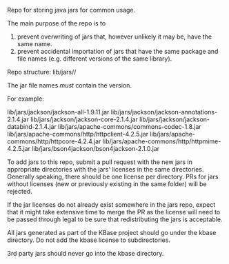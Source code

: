 Repo for storing java jars for common usage.

The main purpose of the repo is to 
1) prevent overwriting of jars that, however unlikely it may be, have the same
name.
2) prevent accidental importation of jars that have the same package and
file names (e.g. different versions of the same library).

Repo structure:
lib/jars/<one or more jar categories>/<jars>

The jar file names *must* contain the version.

For example:

lib/jars/jackson/jackson-all-1.9.11.jar
lib/jars/jackson/jackson-annotations-2.1.4.jar
lib/jars/jackson/jackson-core-2.1.4.jar
lib/jars/jackson/jackson-databind-2.1.4.jar
lib/jars/apache-commons/commons-codec-1.8.jar
lib/jars/apache-commons/http/httpclient-4.2.5.jar
lib/jars/apache-commons/http/httpcore-4.2.4.jar
lib/jars/apache-commons/http/httpmime-4.2.5.jar
lib/jars/bson4jackson/bson4jackson-2.1.0.jar

To add jars to this repo, submit a pull request with the new jars in
appropriate directories with the jars' licenses in the same directories.
Generally speaking, there should be one license per directory. PRs for jars
without licenses (new or previously existing in the same folder) will be
rejected.

If the jar licenses do not already exist somewhere in the jars repo, expect
that it might take extensive time to merge the PR as the license will need to
be passed through legal to be sure that redistributing the jars is acceptable.

All jars generated as part of the KBase project should go under the kbase
directory. Do not add the kbase license to subdirectories.

3rd party jars should never go into the kbase directory.

